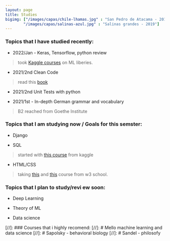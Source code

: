 ```yaml
---
layout: page
title: Studies
bigimg: ["/images/capas/chile-lhamas.jpg" : "San Pedro de Atacama - 2019",
        "/images/capas/salinas-azul.jpg" : "Salinas grandes - 2019"]
---
```


### Topics that I have studied recently:

- 2022/Jan - Keras, Tensorflow, python review
> took [Kaggle courses](https://www.kaggle.com/learn) on ML liberies.

- 2021/2nd Clean Code
> read this [book](https://enos.itcollege.ee/~jpoial/oop/naited/Clean%20Code.pdf)

- 2021/2nd Unit Tests with python

- 2021/1st - In-depth German grammar and vocabulary
>  B2 reached from Goethe Institute

### Topics that I am studying now / Goals for this semster:

- Django

- SQL 
> started with [this course](https://www.kaggle.com/learn/intro-to-sql) from kaggle

- HTML/CSS
> taking [this](https://www.w3schools.com/html/html_css.asp) and [this](https://www.w3schools.com/html/html_basic.asp) course from w3 school.


### Topics that I plan to study/revi ew soon:

- Deep Learning

- Theory of ML

- Data science

[//]: ### Courses that i highly recomend:
[//]: #  Mello machine learning and data science
[//]: #  Sapolsky - behavioral biology
[//]: #  Sandel - philosofy

